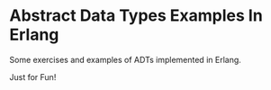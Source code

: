 # Abstract Data Types Examples In Erlang

Some exercises and examples of ADTs implemented in Erlang.

Just for Fun!

